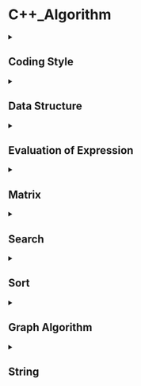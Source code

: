 # C++_Algorithm
<details> 
<summary><h2><b>Coding Style</b></h2></summary> 
<p>
<h3><b>小駝峰式命名法（lower camel case）：</b></h3>第一個單字以<b>小寫</b>字母開始；第二個單字的<b>首字母大寫</b>，例如：firstName、lastName。
<h3><b>大駝峰式命名法（upper camel case）：</b></h3>每一個單字的<b>首字</b>母都採用<b>大寫字母</b>，例如：FirstName、LastName、CamelCase，也被稱為<b>Pascal命名法</b>(英語：Pascal Case）

| 命名種類 | 命名法 | 範例 |
| :-: | :-: | :-: |
| 變數名稱 | camelCase | myVariableName |
| 函式名稱 | camelCase | myFunctionName() |
| 類別名稱 | PascalCase | MyClassName |
| 常數名稱 | 全大寫命名法 | MY\_CONSTANT\_VALUE |

</p>

<details>
<summary><h3><b>Code example</b></h3></summary>   
<p>

```c++
#include <iostream>
#include <memory>
#include <vector>

#include "a.h"

#define SIZE 10
#define ROW_SIZE 2
#define COL_SIZE 3

using std::vector;
using std::unique_ptr;
using std::cout;

void myFunction(int myInt, float myFloat);
void myFunction(MyClass& myObject);
void myFunction(int* myIntPtr);
void myFunction(int** myIntPtrPtr);

int main(int argc, char **argv) {
    
    unique_ptr<bool[]> arr(new bool[SIZE]);
    
    for (int x = 0; x < SIZE; ++x) {
        if (x & 1) {
            arr[x] = true;
        }
        else {
            arr[x] = false;
        }
    }
    
    for (int x = 0; x < SIZE; x++) {
        cout <<  arr[x] << " ";
    }
    cout << '\n';

    vector<vector<int>> v1(ROW_SIZE, vector<int>(COL_SIZE, 0));
    
    for (int y = 0; y < ROW_SIZE; ++y) {
        for (int x = 0; x < COL_SIZE; ++x) {
            v1[y][x] = y * COL_SIZE + x;
        }
    }
    
    for (size_t i = 0; i < v1.size(); ++i){
        for (size_t j = 0; j < v1[0].size(); ++j) {
            cout << v1[i][j] << " ";
        }
        cout << '\n';
    }
    
    int* ptr = nullptr;
    int value = NULL;
    int& ref = value;

    for (int x = 0; x < n; ++x) {
        . . .
    }

    if (condition) {
        . . .
    }
    else if (condition) {
        . . .
    }
    else {
        . . .
    }

    while (condition) {
        . . .
    }

    do {
        . . .
    } while (condition);


    switch (val) {
        case 0:
            . . .
            break;
        case 1:
            . . .
            break;
        default:
            . . .
            break;
    }


    return 0;
}

```
		
</p>

</details>
                       
</details> 
    
 
    
<details> 
<summary><h2><b>Data Structure</b></h2></summary> 
    
| Data Structure |中文名稱| Access | Search | Insertion | Deletion | Space |
| :-: |:-: |:-: |:-: |:-: |:-: |:-: |
| [Array](https://github.com/kerong2002/CPlusPlus_Algorithm/blob/main/Data_Structure/Array.cpp) |陣列 | O(1) | O(n) | O(n) | O(n) | O(n) |
| [Linked List](https://github.com/kerong2002/CPlusPlus_Algorithm/blob/main/Data_Structure/Linked_List.cpp) |  連結串列 |O(n) | O(n) | O(1) | O(1) | O(n) |
| [Linked List(Plus)](https://github.com/kerong2002/CPlusPlus_Algorithm/blob/main/Data_Structure/Linked_List_Plus.cpp) |  連結串列 |O(n) | O(n) | O(1) | O(1) | O(n) |
| [Linked List(Circle)](https://github.com/kerong2002/CPlusPlus_Algorithm/blob/main/Data_Structure/Linked_List_Circle.cpp) |  連結串列 |O(n) | O(n) | O(1) | O(1) | O(n) |
| [Linked List(Sentinel)](https://github.com/kerong2002/CPlusPlus_Algorithm/blob/main/Data_Structure/Linked_List_Sentinel.cpp) |  連結串列 |O(n) | O(n) | O(1) | O(1) | O(n) |
| [Stack](https://github.com/kerong2002/CPlusPlus_Algorithm/blob/main/Data_Structure/Stack.cpp) |堆疊 | O(n) | O(n) | O(1) | O(1) | O(n) |
| [Stack(Linked List)](https://github.com/kerong2002/CPlusPlus_Algorithm/blob/main/Data_Structure/Stack_Linked_List.cpp) |堆疊 | O(n) | O(n) | O(1) | O(1) | O(n) |
| [Queue](https://github.com/kerong2002/CPlusPlus_Algorithm/blob/main/Data_Structure/Queue.cpp) |佇列 | O(n) | O(n) | O(1) | O(1) | O(n) |
| [Circular Queue](https://github.com/kerong2002/CPlusPlus_Algorithm/blob/main/Data_Structure/CircleQueue.cpp) |環狀佇列 | O(1) | O(1) | O(1) | O(1) | O(n) |
| [Circular Queue(Linked List)](https://github.com/kerong2002/CPlusPlus_Algorithm/blob/main/Data_Structure/Queue_Linked_List.cpp) |環狀佇列 | O(1) | O(1) | O(1) | O(1) | O(n) |
</details>

<details> 
<summary><h2><b>Evaluation of Expression</b></h2></summary> 


| 運算式 | 範例 | 時間複雜度 | 空間複雜度 |
| :-: |:-: | :-: | :-: |
| [Infix](https://github.com/kerong2002/CPlusPlus_Algorithm/blob/main/Expression/Infix.cpp)  | 2 + 3 | O(n) | O(n) |
| [Infix (Plus)](https://github.com/kerong2002/CPlusPlus_Algorithm/blob/main/Expression/Infix_Plus.cpp)  | 2 + 3 | O(n) | O(n) |
| [Prefix](https://github.com/kerong2002/CPlusPlus_Algorithm/blob/main/Expression/Prefix.cpp)  | \+ 2 3 | O(n) | O(n) |
| [Postfix](https://github.com/kerong2002/CPlusPlus_Algorithm/blob/main/Expression/Postfix.cpp) | 2 3 + | O(n) | O(n) |

</details>


<details> 
<summary><h2><b>Matrix</b></h2></summary> 

| 矩陣類型 | 特點 |
| --- | --- |
| 普通矩陣（Matrix） | 元素沒有限制，一般使用二維數組（vector）存儲 |
| [稀疏矩陣（Sparse Matrix）](https://github.com/kerong2002/CPlusPlus_Algorithm/blob/main/Matrix/SparseMatrix.cpp) | 元素中大部分為0，通常使用壓縮存儲方式，可以節省空間 |
| 動態矩陣（Dynamic Matrix） | 可以動態調整大小的矩陣，通常使用vector<vector<T>>來實現 |
| 對稱矩陣（Symmetric Matrix） | 矩陣的上下三角形元素相等，可以使用一維數組（vector）存儲，以節省空間 |
| 上三角矩陣（Upper Triangular Matrix） | 矩陣的下三角形元素均為0，可以使用一維數組（vector）存儲，以節省空間 |
| 下三角矩陣（Lower Triangular Matrix） | 矩陣的上三角形元素均為0，可以使用一維數組（vector）存儲，以節省空間 | 
| 布爾矩陣（Boolean Matrix） | 矩陣元素只包含0和1，通常用於表示邏輯運算表。 |
| 前綴和矩陣（Prefix Sum Matrix） | 計算矩陣中某一子矩陣的和，可以使用前綴和矩陣來優化計算速度。 |
| 循環矩陣（Circular Matrix） | 矩陣中每一行的最後一個元素與下一行的第一個元素相鄰，可以用一維數組（vector）或二維數組（vector）存儲。 |
| [Toeplitz矩陣（Toeplitz Matrix）](https://github.com/kerong2002/CPlusPlus_Algorithm/blob/main/Matrix/ToeplitzMatrix.cpp) | 矩陣中每一條對角線上的元素相等，可以使用一維數組（vector）存儲，以節省空間。 |
    
</details>

<details> 
<summary><h2><b>Search</b></h2></summary> 

 
| 演算法 | 時間複雜度 | 空間複雜度 |
| :-: | :-: | :-: |
| [Binary Search](https://github.com/kerong2002/CPlusPlus_Algorithm/blob/main/Serach/BinarySearch.cpp)| O(log n) | O(1) |
| [Linear Search](https://github.com/kerong2002/CPlusPlus_Algorithm/blob/main/Serach/LinearSearch.cpp) | O(n) | O(1) |
| [Jump Search](https://github.com/kerong2002/CPlusPlus_Algorithm/blob/main/Serach/JumpSearch.cpp) | O(√n) | O(1) |
    
</details>

<details> 
 <summary><h2><b>Sort</b></h2></summary>  
 
| 排序演算法 | 時間複雜度（平均） | 時間複雜度（最壞） | 空間複雜度 |
| :--: | :--: | :--: | :-: |
| [Bubble Sort](https://github.com/kerong2002/CPlusPlus_Algorithm/blob/main/Sort/BubbleSort.cpp) | O(n^2) | O(n^2) | O(1) |
| Insertion Sort | O(n^2) | O(n^2) | O(1) |
| [Selection Sort](https://github.com/kerong2002/CPlusPlus_Algorithm/blob/main/Sort/SelectionSort.cpp) | O(n^2) | O(n^2) | O(1) |
| [Merge Sort](https://github.com/kerong2002/CPlusPlus_Algorithm/blob/main/Sort/MergeSort.cpp) | O(n log n) | O(n log n) | O(n) |
| [Quick Sort](https://github.com/kerong2002/CPlusPlus_Algorithm/blob/main/Sort/QuickSort.cpp) | O(n log n) | O(n^2) | O(log n) |
| Heap Sort | O(n log n) | O(n log n) | O(1) |
| Counting Sort | O(n + k) | O(n + k) | O(k) |
| Radix Sort | O(d(n+k)) | O(d(n+k)) | O(n+k) |
    
</details>

<details> <summary><h2><b>Graph Algorithm</b></h2></summary>


| 演算法 | 時間複雜度 | 空間複雜度 | 應用 |
| :-: | :-: | :-: | :-: |
| [DFS (Depth-First Search)](https://github.com/kerong2002/CPlusPlus_Algorithm/blob/main/Graph_Algorithm/DFS.cpp) | O(V+E) | O(V) | 遍歷整張圖，尋找連通分量，拓撲排序 |
| [BFS (Breadth-First Search)](https://github.com/kerong2002/CPlusPlus_Algorithm/blob/main/Graph_Algorithm/BFS.cpp) | O(V+E) | O(W) | 遍歷整張圖，最短路徑，尋找連通分量 |
| Dijkstra | O((V+E)logV) | O(V) | 求最短路徑 |
| Bellman-Ford | O(VE) | O(V) | 求最短路徑 |
| Floyd-Warshall | O(V^3) | O(V^2) | 求任意兩點之間的最短路徑 |
| Prim | O((V+E)logV) | O(V) | 求最小生成樹 |
| Kruskal | O(ElogE) | O(E) | 求最小生成樹 |
| Tarjan | O(V+E) | O(V) | 求圖中的強連通分量 |
| Kosaraju | O(V+E) | O(V) | 求圖中的強連通分量 |
| Topological Sort | O(V+E) | O(V) | 拓撲排序 |
| Bridges in a graph | O(V+E) | O(V) | 尋找橋 |
| Articulation points in a graph | O(V+E) | O(V) | 尋找割點 |

</details>


<details> 
 <summary><h2><b>String</b></h2></summary>  


| 演算法 | 時間複雜度 | 空間複雜度 |
| :---: | :------: | :------: |
| [KMP](https://github.com/kerong2002/CPlusPlus_Algorithm/blob/main/Sring/KMP.cpp) | O(n+m) | O(m) |
| Boyer-Moore | O(nm) | O(m) |
| Rabin-Karp | O(nm) | O(1) |
| Z Algorithm | O(n) | O(n) |
| Suffix Array | O(nlogn) | O(n) |
| Trie | O(m*len_alph) | O(m*len_alph) |
| Aho-Corasick | O(n+m+k) | O(m\*len_alph) |
| Manacher | O(n) | O(n) |
| Longest Common Substring | O(mn) | O(mn) |
| Longest Common Subsequence | O(mn) | O(mn) |
| Edit Distance | O(mn) | O(mn) |

- n代表主字串的長度
- m代表子字串的長度
- k代表匹配次數
- len_alph代表字元集合的大小

</details>
